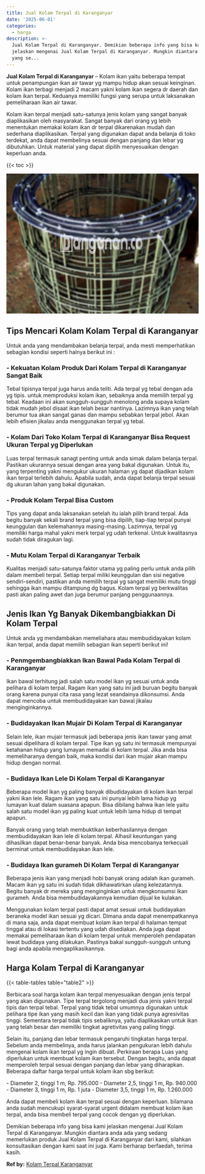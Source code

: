 ```yaml
---
title: Jual Kolam Terpal di Karanganyar
date: '2025-06-01'
categories:
  - harga
description: >-
  Jual Kolam Terpal di Karanganyar. Demikian beberapa info yang bisa kami
  jelaskan mengenai Jual Kolam Terpal di Karanganyar. Mungkin diantara anda ada
  yang se...
---
```


**Jual Kolam Terpal di Karanganyar** – Kolam ikan yaitu beberapa tempat untuk penampungan ikan air tawar yg mampu hidup akan sesuai keinginan. Kolam ikan terbagi menjadi 2 macam yakni kolam ikan segera dr daerah dan kolam ikan terpal. Keduanya memiliki fungsi yang serupa untuk laksanakan pemeliharaan ikan air tawar.

Kolam ikan terpal menjadi satu-satunya jenis kolam yang sangat banyak diaplikasikan oleh masyarakat. Sangat banyak dari orang yg lebih menentukan memakai kolam ikan dr terpal dikarenakan mudah dan sederhana diaplikasikan. Terpal yang digunakan dapat anda belanja di toko terdekat, anda dapat membelinya sesuai dengan panjang dan lebar yg dibutuhkan. Untuk material yang dapat dipilih menyesuaikan dengan keperluan anda.

{{< toc >}}

![Jual Kolam Terpal di Karanganyar](/images/jual-kolam-terpal-60.png)

## Tips Mencari Kolam Kolam Terpal di Karanganyar

Untuk anda yang mendambakan belanja terpal, anda mesti memperhatikan sebagian kondisi seperti halnya berikut ini :

### \- Kekuatan Kolam Produk Dari Kolam Terpal di Karanganyar Sangat Baik

Tebal tipisnya terpal juga harus anda teliti. Ada terpal yg tebal dengan ada yg tipis. untuk memproduksi kolam ikan, sebaiknya anda memilih terpal yg tebal. Keadaan ini akan sungguh-sungguh menolong anda supaya kolam tidak mudah jebol disaat ikan telah besar nantinya. Lazimnya ikan yang telah berumur tua akan sangat ganas dan mampu sebabkan terpal jebol. Akan lebih efisien jikalau anda menggunakan terpal yg tebal.

### \- Kolam Dari Toko Kolam Terpal di Karanganyar Bisa Request Ukuran Terpal yg Diperlukan

Luas terpal termasuk sanagt penting untuk anda simak dalam belanja terpal. Pastikan ukurannya sesuai dengan area yang bakal digunakan. Untuk itu, yang terpenting yakni mengukur ukuran halaman yg dapat dijadikan kolam ikan terpal terlebih dahulu. Apabila sudah, anda dapat belanja terpal sesuai dg ukuran lahan yang bakal digunakan.

### \- Produk Kolam Terpal Bisa Custom

Tips yang dapat anda laksanakan setelah itu ialah pilih brand terpal. Ada begitu banyak sekali brand terpal yang bisa dipilih, tiap-tiap terpal punyai keunggulan dan kelemahannya masing-masing. Lazimnya, terpal yg memiliki harga mahal yakni merk terpal yg udah terkenal. Untuk kwalitasnya sudah tidak diragukan lagi.

### \- Mutu Kolam Terpal di Karanganyar Terbaik

Kualitas menjadi satu-satunya faktor utama yg paling perlu untuk anda pilih dalam membeli terpal. Setiap terpal miliki keunggulan dan sisi negative sendiri-sendiri, pastikan anda memilih terpal yg sangat memiliki mutu tinggi sehingga ikan mampu ditampung dg bagus. Kolam terpal yg berkwalitas pasti akan paling awet dan juga berumur panjang penggunaannya.

## Jenis Ikan Yg Banyak Dikembangbiakkan Di Kolam Terpal

Untuk anda yg mendambakan memeliahara atau membudidayakan kolam ikan terpal, anda dapat memilih sebagian ikan seperti berikut ini!

### \- Penmgembangbiakkan Ikan Bawal Pada Kolam Terpal di Karanganyar

Ikan bawal terhitung jadi salah satu model ikan yg sesuai untuk anda pelihara di kolam terpal. Ragam ikan yang satu ini jadi buruan begitu banyak orang karena punyai cita rasa yang lezat seandainya dikonsumsi. Anda dapat mencoba untuk membudidayakan kan bawal jikalau menginginkannya.

### \- Budidayakan Ikan Mujair Di Kolam Terpal di Karanganyar

Selain lele, ikan mujair termasuk jadi beberapa jenis ikan tawar yang amat sesuai dipelihara di kolam terpal. Tipe ikan yg satu ini termasuk mempunyai ketahanan hidup yang lumayan memadai di kolam terpal. Jika anda bisa memeliharanya dengan baik, maka kondisi dari ikan mujair akan mampu hidup dengan normal.

### \- Budidaya Ikan Lele Di Kolam Terpal di Karanganyar

Beberapa model ikan yg paling banyak dibudidayakan di kolam ikan terpal yakni ikan lele. Ragam ikan yang satu ini punyai lebih lama hidup yg lumayan kuat dalam suasana apapun. Bisa dibilang bahwa ikan lele yaitu salah satu model ikan yg paling kuat untuk lebih lama hidup di tempat apapun.

Banyak orang yang telah membuktikan keberhasilannya dengan membudidayakan ikan lele di kolam terpal. Alhasil keuntungan yang dihasilkan dapat benar-benar banyak. Anda bisa mencobanya terkecuali berminat untuk membudidayakan ikan lele.

### \- Budidaya Ikan gurameh Di Kolam Terpal di Karanganyar

Beberapa jenis ikan yang menjadi hobi banyak orang adalah ikan gurameh. Macam ikan yg satu ini sudah tidak dikhawatirkan ulang kelezatannya. Begitu banyak dr mereka yang menginginkan untuk mengkonsumsi ikan gurameh. Anda bisa membudidayakannya kemudian dijual ke kulakan.

Menggunakan kolam terpal pasti dapat amat sesuai untuk budidayakan beraneka model ikan sesuai yg dicari. Dimana anda dapat menempatkannya di mana saja, anda dapat membuat kolam ikan terpal di halaman tempat tinggal atau di lokasi tertentu yang udah disediakan. Anda juga dapat memakai pemeliharaan ikan di kolam terpal untuk memperoleh pendapatan lewat budidaya yang dilakukan. Pastinya bakal sungguh-sungguh untung bagi anda apabila mengaplikasikannya.

## Harga Kolam Terpal di Karanganyar

{{< table-tables table="table2" >}}

Berbicara soal harga kolam ikan terpal menyesuaikan dengan jenis terpal yang akan digunakan. Tipe terpal tergolong menjadi dua jenis yakni terpal tipis dan terpal tebal. Terpal yang tidak tebal umumnya digunakan untuk pelihara tipe ikan yang masih kecil dan ikan yang tidak punya agresivitas tinggi. Sementara terpal tidak tipis sebaliknya, yaitu diaplikasikan untuk ikan yang telah besar dan memiliki tingkat agretivitas yang paling tinggi.

Selain itu, panjang dan lebar termasuk pengaruhi tingkatan harga terpal. Sebelum anda membelinya, anda harus jalankan pengukuran lebih dahulu mengenai kolam ikan terpal yg ingin dibuat. Perkiraan berapa Luas yang diperlukan untuk membuat kolam ikan tersebut. Dengan begitu, anda dapat memperoleh terpal sesuai dengan panjang dan lebar yang diharapkan. Beberapa daftar harga terpal untuk kolam ikan sbg berikut:

\- Diameter 2, tinggi 1 m, Rp. 795.000 - Diameter 2,5, tinggi 1 m, Rp. 940.000 - Diameter 3, tinggi 1 m, Rp. 1 juta - Diameter 3,5, tinggi 1 m, Rp. 1.260.000

Anda dapat membeli kolam ikan terpal sesuai dengan keperluan. bilamana anda sudah mencukupi syarat-syarat urgent didalam membuat kolam ikan terpal, anda bisa membeli terpal yang cocok dengan yg diperlukan.

Demikian beberapa info yang bisa kami jelaskan mengenai Jual Kolam Terpal di Karanganyar. Mungkin diantara anda ada yang sedang memerlukan produk Jual Kolam Terpal di Karanganyar dari kami, silahkan konsultasikan dengan kami saat ini juga. Kami berharap berfaedah, terima kasih.

**Ref by:** [Kolam Terpal Karanganyar](https://id.wikipedia.org/wiki/Kolam)
